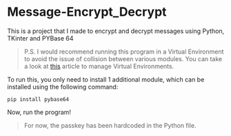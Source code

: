 # Message-Encrypt_Decrypt
This is a project that I made to encrypt and decrypt messages using Python, TKinter and PYBase 64

> P.S. I would recommend running this program in a Virtual Environment to avoid the issue of collision between various modules. You can take a look at [this](https://www.geeksforgeeks.org/python-virtual-environment/) article to manage Virtual Environments. 

To run this, you only need to install 1 additional module, which can be installed using the following command:

`
pip install pybase64
`


Now, run the program!
> For now, the passkey has been hardcoded in the Python file.